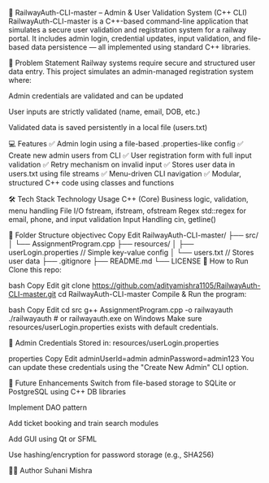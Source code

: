 🚆 RailwayAuth-CLI-master – Admin & User Validation System (C++ CLI)
RailwayAuth-CLI-master is a C++-based command-line application that simulates a secure user validation and registration system for a railway portal.
It includes admin login, credential updates, input validation, and file-based data persistence — all implemented using standard C++ libraries.

🧠 Problem Statement
Railway systems require secure and structured user data entry.
This project simulates an admin-managed registration system where:

Admin credentials are validated and can be updated

User inputs are strictly validated (name, email, DOB, etc.)

Validated data is saved persistently in a local file (users.txt)

💻 Features
✅ Admin login using a file-based .properties-like config
✅ Create new admin users from CLI
✅ User registration form with full input validation
✅ Retry mechanism on invalid input
✅ Stores user data in users.txt using file streams
✅ Menu-driven CLI navigation
✅ Modular, structured C++ code using classes and functions

🛠️ Tech Stack
Technology	Usage
C++ (Core)	Business logic, validation, menu handling
File I/O	fstream, ifstream, ofstream
Regex	std::regex for email, phone, and input validation
Input Handling	cin, getline()

📁 Folder Structure
objectivec
Copy
Edit
RailwayAuth-CLI-master/
├── src/
│   └── AssignmentProgram.cpp
├── resources/
│   ├── userLogin.properties   // Simple key-value config
│   └── users.txt              // Stores user data
├── .gitignore
├── README.md
└── LICENSE
🚀 How to Run
Clone this repo:

bash
Copy
Edit
git clone https://github.com/adityamishra1105/RailwayAuth-CLI-master.git
cd RailwayAuth-CLI-master
Compile & Run the program:

bash
Copy
Edit
cd src
g++ AssignmentProgram.cpp -o railwayauth
./railwayauth   # or railwayauth.exe on Windows
Make sure resources/userLogin.properties exists with default credentials.

🔐 Admin Credentials
Stored in: resources/userLogin.properties

properties
Copy
Edit
adminUserId=admin
adminPassword=admin123
You can update these credentials using the "Create New Admin" CLI option.

📌 Future Enhancements
Switch from file-based storage to SQLite or PostgreSQL using C++ DB libraries

Implement DAO pattern

Add ticket booking and train search modules

Add GUI using Qt or SFML

Use hashing/encryption for password storage (e.g., SHA256)

🧑‍💻 Author
Suhani Mishra

